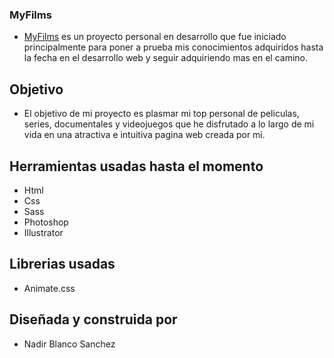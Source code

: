 ### MyFilms

- [MyFilms](https://nasanchez7.github.io/proyecto-films/index.html "MyFilms") es un proyecto personal en desarrollo que fue iniciado principalmente para poner a prueba mis conocimientos adquiridos hasta la fecha en el desarrollo web y seguir adquiriendo mas en el camino.

## Objetivo

- El objetivo de mi proyecto es plasmar mi top personal de peliculas, series, documentales y videojuegos que he disfrutado a lo largo de mi vida en una atractiva e intuitiva pagina web creada por mi.

## Herramientas usadas hasta el momento

- Html
- Css
- Sass
- Photoshop
- Illustrator

## Librerias usadas

- Animate.css

## Diseñada y construida por

- Nadir Blanco Sanchez
